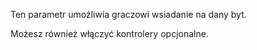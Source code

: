 Ten parametr umożliwia graczowi wsiadanie na dany byt.

Możesz również włączyć kontrolery opcjonalne.